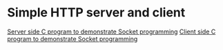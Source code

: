 # Simple HTTP server and client

[Server side C program to demonstrate Socket programming](https://github.com/dosart/Simple_HTTP_serever_and_client/blob/main/src/http_server.c)
[Client side C program to demonstrate Socket programming](https://github.com/dosart/Simple_HTTP_serever_and_client/blob/main/src/http_client.c)
